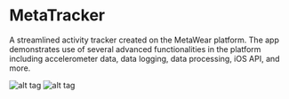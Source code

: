 MetaTracker
=================

A streamlined activity tracker created on the MetaWear platform. The app demonstrates use of several advanced functionalities in the platform including accelerometer data, data logging, data processing, iOS API, and more.

![alt tag](https://raw.githubusercontent.com/mbientlab/MetaTracker/master/Screenshots/activity_launch_screen.jpg)
![alt tag](https://raw.githubusercontent.com/mbientlab/MetaTracker/master/Screenshots/IMG_1205.jpg)
